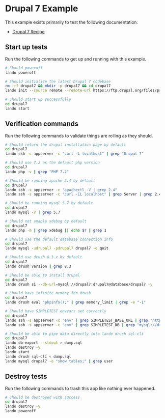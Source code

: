 Drupal 7 Example
================

This example exists primarily to test the following documentation:

* [Drupal 7 Recipe](https://docs.devwithlando.io/tutorials/drupal7.html)

Start up tests
--------------

Run the following commands to get up and running with this example.

```bash
# Should poweroff
lando poweroff

# Should initialize the latest Drupal 7 codebase
rm -rf drupal7 && mkdir -p drupal7 && cd drupal7
lando init --source remote --remote-url https://ftp.drupal.org/files/projects/drupal-7.71.tar.gz --remote-options="--strip-components 1" --recipe drupal7 --webroot . --name lando-drupal7

# Should start up successfully
cd drupal7
lando start
```

Verification commands
---------------------

Run the following commands to validate things are rolling as they should.

```bash
# Should return the drupal installation page by default
cd drupal7
lando ssh -s appserver -c "curl -L localhost" | grep "Drupal 7"

# Should use 7.2 as the default php version
cd drupal7
lando php -v | grep "PHP 7.2"

# Should be running apache 2.4 by default
cd drupal7
lando ssh -s appserver -c "apachectl -V | grep 2.4"
lando ssh -s appserver -c "curl -IL localhost" | grep Server | grep 2.4

# Should be running mysql 5.7 by default
cd drupal7
lando mysql -V | grep 5.7

# Should not enable xdebug by default
cd drupal7
lando php -m | grep xdebug || echo $? | grep 1

# Should use the default database connection info
cd drupal7
lando mysql -udrupal7 -pdrupal7 drupal7 -e quit

# Should use drush 8.3.x by default
cd drupal7
lando drush version | grep 8.3

# Should be able to install drupal
cd drupal7
lando drush si --db-url=mysql://drupal7:drupal7@database/drupal7 -y

# Should have infinite memory for drush
cd drupal7
lando drush eval "phpinfo();" | grep memory_limit | grep -e "-1"

# Should have SIMPLETEST envvars set correctly
cd drupal7
lando ssh -s appserver -c "env" | grep SIMPLETEST_BASE_URL | grep "https://appserver"
lando ssh -s appserver -c "env" | grep SIMPLETEST_DB | grep "mysql://drupal7:drupal7@database/drupal7"

# Should be able to pipe data directly into lando drush sql-cli
cd drupal7
lando db-export --stdout > dump.sql
lando destroy -y
lando start
lando drush sql-cli < dump.sql
lando mysql drupal7 -e "show tables;" | grep user
```

Destroy tests
-------------

Run the following commands to trash this app like nothing ever happened.

```bash
# Should be destroyed with success
cd drupal7
lando destroy -y
lando poweroff
```
